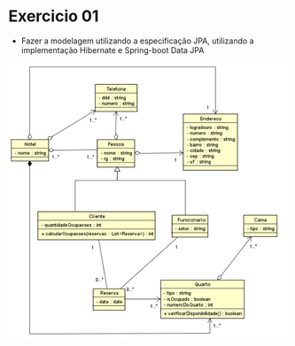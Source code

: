 <h1>Exercicio 01</h1>

* Fazer a modelagem utilizando a especificação JPA, utilizando a implementação Hibernate e Spring-boot Data JPA

<img src="imgs/01.png"/>
